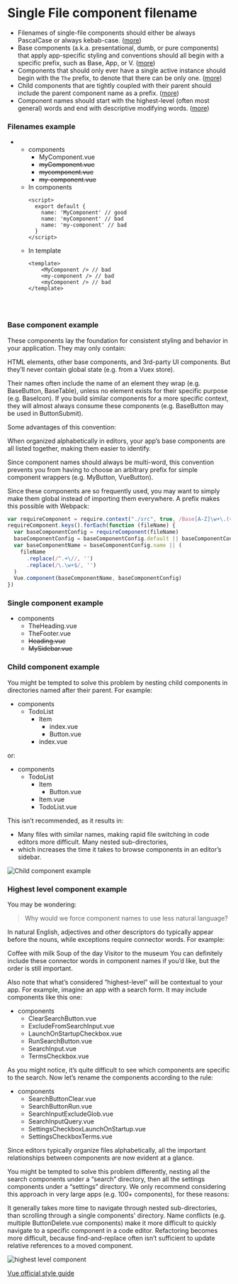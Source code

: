 # Single File component filename

- Filenames of single-file components should either be always PascalCase or always
  kebab-case. ([more](#filenames-example))
- Base components (a.k.a. presentational, dumb, or pure components) that apply app-specific styling and conventions
  should all begin with a specific prefix, such as Base, App, or V. ([more](#base-component-example))
- Components that should only ever have a single active instance should begin with the ```The``` prefix, to denote that
  there can be only one. ([more](#single-component-example))
- Child components that are tightly coupled with their parent should include the parent component name as a
  prefix. ([more](#child-component-example))
- Component names should start with the highest-level (often most general) words and end with descriptive modifying
  words. ([more](#highest-level-component-example))



### Filenames example

- * components
    * MyComponent.vue
    * ~~myComponent.vue~~
    * ~~mycomponent.vue~~
    * ~~my-component.vue~~

  - In components
    ```vue
    <script>
      export default {
        name: 'MyComponent' // good
        name: 'myComponent' // bad
        name: 'my-component' // bad
      }
    </script>
  - In template
    ```vue
    <template>
        <MyComponent /> // bad
        <my-component /> // bad
        <myComponent /> // bad
    </template>




### Base component example

These components lay the foundation for consistent styling and behavior in your application. They may only contain:

HTML elements, other base components, and 3rd-party UI components. But they’ll never contain global state (e.g. from a
Vuex store).

Their names often include the name of an element they wrap (e.g. BaseButton, BaseTable), unless no element exists for
their specific purpose (e.g. BaseIcon). If you build similar components for a more specific context, they will almost
always consume these components (e.g. BaseButton may be used in ButtonSubmit).

Some advantages of this convention:

When organized alphabetically in editors, your app’s base components are all listed together, making them easier to
identify.

Since component names should always be multi-word, this convention prevents you from having to choose an arbitrary
prefix for simple component wrappers (e.g. MyButton, VueButton).

Since these components are so frequently used, you may want to simply make them global instead of importing them
everywhere. A prefix makes this possible with Webpack:

```js
var requireComponent = require.context("./src", true, /Base[A-Z]\w+\.(vue|js)$/)
requireComponent.keys().forEach(function (fileName) {
  var baseComponentConfig = requireComponent(fileName)
  baseComponentConfig = baseComponentConfig.default || baseComponentConfig
  var baseComponentName = baseComponentConfig.name || (
    fileName
      .replace(/^.+\//, '')
      .replace(/\.\w+$/, '')
  )
  Vue.component(baseComponentName, baseComponentConfig)
})
```




### Single component example

* components
    * TheHeading.vue
    * TheFooter.vue
    * ~~Heading.vue~~
    * ~~MySidebar.vue~~



### Child component example

You might be tempted to solve this problem by nesting child components in directories named after their parent. For
example:

* components
    * TodoList
        * Item
            * index.vue
            * Button.vue
        * index.vue

or:

* components
  * TodoList
    * Item
      * Button.vue
    * Item.vue 
    * TodoList.vue

This isn’t recommended, as it results in:

- Many files with similar names, making rapid file switching in code editors more difficult. Many nested sub-directories,
- which increases the time it takes to browse components in an editor’s sidebar.

![Child component example](images/tightly-coupled-image-1.png)




### Highest level component example

You may be wondering:

> Why would we force component names to use less natural language?

In natural English, adjectives and other descriptors do typically appear before the nouns, while exceptions require connector words. For example:

Coffee with milk
Soup of the day
Visitor to the museum
You can definitely include these connector words in component names if you’d like, but the order is still important.

Also note that what’s considered “highest-level” will be contextual to your app. For example, imagine an app with a search form. It may include components like this one:

* components
  * ClearSearchButton.vue
  * ExcludeFromSearchInput.vue
  * LaunchOnStartupCheckbox.vue
  * RunSearchButton.vue
  * SearchInput.vue
  * TermsCheckbox.vue


As you might notice, it’s quite difficult to see which components are specific to the search. Now let’s rename the components according to the rule:

* components
  * SearchButtonClear.vue
  * SearchButtonRun.vue
  * SearchInputExcludeGlob.vue
  * SearchInputQuery.vue
  * SettingsCheckboxLaunchOnStartup.vue
  * SettingsCheckboxTerms.vue


Since editors typically organize files alphabetically, all the important relationships between components are now evident at a glance.

You might be tempted to solve this problem differently, nesting all the search components under a “search” directory, then all the settings components under a “settings” directory. We only recommend considering this approach in very large apps (e.g. 100+ components), for these reasons:

It generally takes more time to navigate through nested sub-directories, than scrolling through a single components' directory.
Name conflicts (e.g. multiple ButtonDelete.vue components) make it more difficult to quickly navigate to a specific component in a code editor.
Refactoring becomes more difficult, because find-and-replace often isn’t sufficient to update relative references to a moved component.

![highest level component](images/highest-level-component.png)


[Vue official style guide](https://vuejs.org/v2/style-guide/#Multi-word-component-names-essential)
